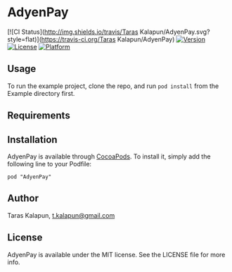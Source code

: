 # AdyenPay

[![CI Status](http://img.shields.io/travis/Taras Kalapun/AdyenPay.svg?style=flat)](https://travis-ci.org/Taras Kalapun/AdyenPay)
[![Version](https://img.shields.io/cocoapods/v/AdyenPay.svg?style=flat)](http://cocoadocs.org/docsets/AdyenPay)
[![License](https://img.shields.io/cocoapods/l/AdyenPay.svg?style=flat)](http://cocoadocs.org/docsets/AdyenPay)
[![Platform](https://img.shields.io/cocoapods/p/AdyenPay.svg?style=flat)](http://cocoadocs.org/docsets/AdyenPay)

## Usage

To run the example project, clone the repo, and run `pod install` from the Example directory first.

## Requirements

## Installation

AdyenPay is available through [CocoaPods](http://cocoapods.org). To install
it, simply add the following line to your Podfile:

    pod "AdyenPay"

## Author

Taras Kalapun, t.kalapun@gmail.com

## License

AdyenPay is available under the MIT license. See the LICENSE file for more info.

